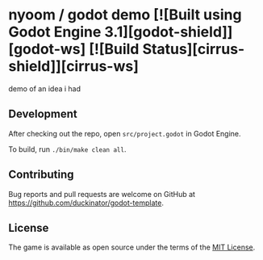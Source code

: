 # nyoom / godot demo [![Built using Godot Engine 3.1][godot-shield]][godot-ws] [![Build Status][cirrus-shield]][cirrus-ws]

<!--
[godot-shield]: https://img.shields.io/badge/Godot_Engine-3.1-blue.svg
[godot-ws]: https://godotengine.org/
[cirrus-shield]: https://api.cirrus-ci.com/github/duckinator/godot-template.svg
[cirrus-ws]: https://cirrus-ci.com/github/duckinator/godot-template
-->

demo of an idea i had

<!-- Builds from the master branch are available at <https://duckinator.itch.io/???>. -->

## Development

After checking out the repo, open `src/project.godot` in Godot Engine.

To build, run `./bin/make clean all`.

<!--  TODO: Actually add tests.
To run the test suite, run `./bin/make test`.
-->

## Contributing

Bug reports and pull requests are welcome on GitHub at https://github.com/duckinator/godot-template.

## License

The game is available as open source under the terms of the [MIT License](http://opensource.org/licenses/MIT).
